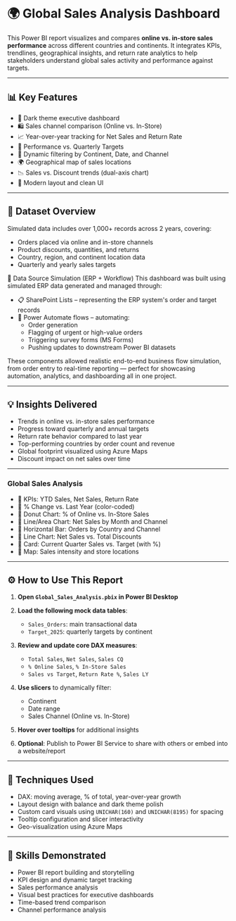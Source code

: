 # 🌍 Global Sales Analysis Dashboard

This Power BI report visualizes and compares **online vs. in-store sales performance** across different countries and continents. It integrates KPIs, trendlines, geographical insights, and return rate analytics to help stakeholders understand global sales activity and performance against targets.


---

## 📊 Key Features

- 🌙 Dark theme executive dashboard
- 🛍️ Sales channel comparison (Online vs. In-Store)
- 📈 Year-over-year tracking for Net Sales and Return Rate
- 🎯 Performance vs. Quarterly Targets
- 🔎 Dynamic filtering by Continent, Date, and Channel
- 🌍 Geographical map of sales locations
- 📉 Sales vs. Discount trends (dual-axis chart)
- 🎨 Modern layout and clean UI

---

## 📁 Dataset Overview

Simulated data includes over 1,000+ records across 2 years, covering:

- Orders placed via online and in-store channels
- Product discounts, quantities, and returns
- Country, region, and continent location data
- Quarterly and yearly sales targets

🔁 Data Source Simulation (ERP + Workflow)
This dashboard was built using simulated ERP data generated and managed through:
- 📋 SharePoint Lists – representing the ERP system's order and target records
- 🤖 Power Automate flows – automating:
  - Order generation
  - Flagging of urgent or high-value orders
  - Triggering survey forms (MS Forms)
  - Pushing updates to downstream Power BI datasets

These components allowed realistic end-to-end business flow simulation, from order entry to real-time reporting — perfect for showcasing automation, analytics, and dashboarding all in one project.

---

## 💡 Insights Delivered

- Trends in online vs. in-store sales performance
- Progress toward quarterly and annual targets
- Return rate behavior compared to last year
- Top-performing countries by order count and revenue
- Global footprint visualized using Azure Maps
- Discount impact on net sales over time

---

### **Global Sales Analysis**

- 🔹 KPIs: YTD Sales, Net Sales, Return Rate
- 🔹 % Change vs. Last Year (color-coded)
- 🔹 Donut Chart: % of Online vs. In-Store Sales
- 🔹 Line/Area Chart: Net Sales by Month and Channel
- 🔹 Horizontal Bar: Orders by Country and Channel
- 🔹 Line Chart: Net Sales vs. Total Discounts
- 🔹 Card: Current Quarter Sales vs. Target (with %)
- 🔹 Map: Sales intensity and store locations

---

## ⚙️ How to Use This Report

1. **Open `Global_Sales_Analysis.pbix` in Power BI Desktop**

2. **Load the following mock data tables**:
   - `Sales_Orders`: main transactional data
   - `Target_2025`: quarterly targets by continent

3. **Review and update core DAX measures**:
   - `Total Sales`, `Net Sales`, `Sales CQ`
   - `% Online Sales`, `% In-Store Sales`
   - `Sales vs Target`, `Return Rate %`, `Sales LY`

4. **Use slicers** to dynamically filter:
   - Continent
   - Date range
   - Sales Channel (Online vs. In-Store)

5. **Hover over tooltips** for additional insights

6. **Optional**: Publish to Power BI Service to share with others or embed into a website/report

---

## 🧪 Techniques Used

- DAX: moving average, % of total, year-over-year growth
- Layout design with balance and dark theme polish
- Custom card visuals using `UNICHAR(160)` and `UNICHAR(8195)` for spacing
- Tooltip configuration and slicer interactivity
- Geo-visualization using Azure Maps

---

## 🚀 Skills Demonstrated

- Power BI report building and storytelling
- KPI design and dynamic target tracking
- Sales performance analysis
- Visual best practices for executive dashboards
- Time-based trend comparison
- Channel performance analysis

